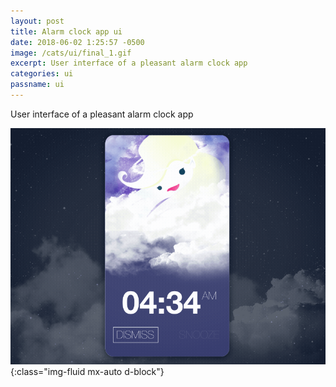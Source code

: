 ```yaml
---
layout: post
title: Alarm clock app ui
date: 2018-06-02 1:25:57 -0500
image: /cats/ui/final_1.gif
excerpt: User interface of a pleasant alarm clock app
categories: ui
passname: ui
---
```


User interface of a pleasant alarm clock app

![image-title-here](/assets/img/cats/ui/final_1.gif){:class="img-fluid mx-auto d-block"}
